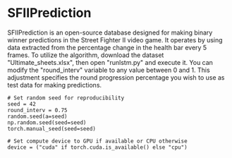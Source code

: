 # SFIIPrediction
SFIIPrediction is an open-source database designed for making binary winner predictions in the Street Fighter II video game. It operates by using data extracted from the percentage change in the health bar every 5 frames. To utilize the algorithm, download the dataset "Ultimate_sheets.xlsx", then open "runlstm.py" and execute it. You can modify the "round_interv" variable to any value between 0 and 1. This adjustment specifies the round progression percentage you wish to use as test data for making predictions.
```
# Set random seed for reproducibility
seed = 42
round_interv = 0.75
random.seed(a=seed)
np.random.seed(seed=seed)
torch.manual_seed(seed=seed)

# Set compute device to GPU if available or CPU otherwise
device = ("cuda" if torch.cuda.is_available() else "cpu")
```
